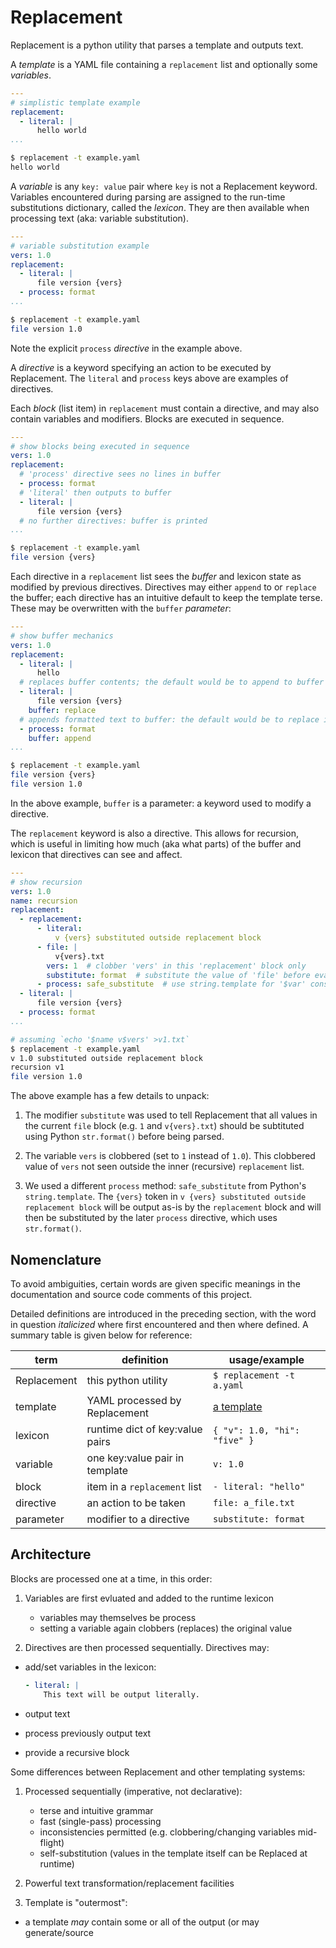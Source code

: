 # Replacement

Replacement is a python utility that parses a template and outputs text.

A *template* is a YAML file containing a `replacement` list
	and optionally some *variables*.

```yaml
---
# simplistic template example
replacement:
  - literal: |
      hello world
...
```

```bash
$ replacement -t example.yaml
hello world
```

A *variable* is any `key: value` pair where `key` is not a Replacement keyword.
Variables encountered during parsing are assigned
	to the run-time substitutions dictionary, called the *lexicon*.
They are then available when processing text (aka: variable substitution).

```yaml
---
# variable substitution example
vers: 1.0
replacement:
  - literal: |
      file version {vers}
  - process: format
...
```

```bash
$ replacement -t example.yaml
file version 1.0
```

Note the explicit `process` *directive* in the example above.

A *directive* is a keyword specifying an action to be executed by Replacement.
The `literal` and `process` keys above are examples of directives.

Each *block* (list item) in `replacement` must contain a directive,
	and may also contain variables and modifiers.
Blocks are executed in sequence.

```yaml
---
# show blocks being executed in sequence
vers: 1.0
replacement:
  # 'process' directive sees no lines in buffer
  - process: format
  # 'literal' then outputs to buffer
  - literal: |
      file version {vers}
  # no further directives: buffer is printed
...
```

```bash
$ replacement -t example.yaml
file version {vers}
```

Each directive in a `replacement` list sees the *buffer* and lexicon state
	as modified by previous directives.
Directives may either `append` to or `replace` the buffer;
	each directive has an intuitive default to keep the template terse.
These may be overwritten with the `buffer` *parameter*:

```yaml
---
# show buffer mechanics
vers: 1.0
replacement:
  - literal: |
      hello
  # replaces buffer contents; the default would be to append to buffer
  - literal: |
      file version {vers}
	buffer: replace
  # appends formatted text to buffer: the default would be to replace it
  - process: format
    buffer: append
...
```

```bash
$ replacement -t example.yaml
file version {vers}
file version 1.0
```

In the above example, `buffer` is a parameter: a keyword used to modify a directive.

The `replacement` keyword is also a directive.
This allows for recursion, which is useful in limiting how much (aka what parts)
	of the buffer and lexicon that directives can see and affect.

```yaml
---
# show recursion
vers: 1.0
name: recursion
replacement:
  - replacement:
      - literal:
	      v {vers} substituted outside replacement block
      - file: |
          v{vers}.txt
		vers: 1  # clobber 'vers' in this 'replacement' block only
        substitute: format  # substitute the value of 'file' before evaluating
      - process: safe_substitute  # use string.template for '$var' constructs
  - literal: |
	  file version {vers}
  - process: format
...
```

```bash
# assuming `echo '$name v$vers' >v1.txt`
$ replacement -t example.yaml
v 1.0 substituted outside replacement block
recursion v1
file version 1.0
```

The above example has a few details to unpack:

1. The modifier `substitute` was used to tell Replacement
	that all values in the current `file` block (e.g. `1` and `v{vers}.txt`)
	should be subtituted using Python `str.format()` before being parsed.

1. The variable `vers` is clobbered (set to `1` instead of `1.0`).
This clobbered value of `vers` not seen outside the inner (recursive)
	`replacement` list.

1. We used a different `process` method: `safe_substitute` from Python's
	`string.template`.
The `{vers}` token in `v {vers} substituted outside replacement block`
	will be output as-is by the `replacement` block and will then
	be substituted by the later `process` directive, which uses `str.format()`.

## Nomenclature

To avoid ambiguities, certain words are given specific meanings in
	the documentation and source code comments of this project.

Detailed definitions are introduced in the preceding section, with the word
	in question *italicized* where first encountered and then where defined.
A summary table is given below for reference:

| term        | definition                      | usage/example                |
| ----------- | ------------------------------- | ---------------------------- |
| Replacement | this python utility             | `$ replacement -t a.yaml`    |
| template    | YAML processed by Replacement   | [a template](template.yaml)  |
| lexicon     | runtime dict of key:value pairs | `{ "v": 1.0, "hi": "five" }` |
| variable    | one key:value pair in template  | `v: 1.0`                     |
| block       | item in a `replacement` list    | `- literal: "hello"`         |
| directive   | an action to be taken           | `file: a_file.txt`           |
| parameter   | modifier to a directive         | `substitute: format`         |

## Architecture

Blocks are processed one at a time, in this order:

1. Variables are first evluated and added to the runtime lexicon
	- variables may themselves be process
	- setting a variable again clobbers (replaces) the original value

1. Directives are then processed sequentially.
	Directives may:
- add/set variables in the lexicon:

	```yaml
	- literal: |
	    This text will be output literally.
	```

- output text
- process previously output text
- provide a recursive block

Some differences between Replacement and other templating systems:

1. Processed sequentially (imperative, not declarative):
	- terse and intuitive grammar
	- fast (single-pass) processing
	- inconsistencies permitted (e.g. clobbering/changing variables mid-flight)
	- self-substitution (values in the template itself can be Replaced at runtime)

1. Powerful text transformation/replacement facilities

1. Template is "outermost":
- a template *may* contain some or all of the output (or may generate/source
